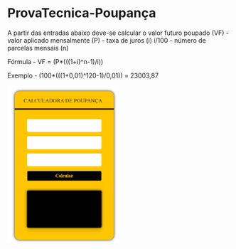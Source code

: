 # ProvaTecnica-Poupança

A partir das entradas abaixo deve-se calcular o valor futuro poupado (VF) 
	- valor aplicado mensalmente (P) 
	- taxa de juros (i) i/100
	- número de parcelas mensais (n)

Fórmula
    - VF = (P*(((1+i)^n-1)/i))

Exemplo 
    - (100*(((1+0,01)^120-1)/0,01)) = 23003,87

<a href="https://humbertollopes.github.io/PF3_humberto/"><img src="calc.png" width="250px"></a>
